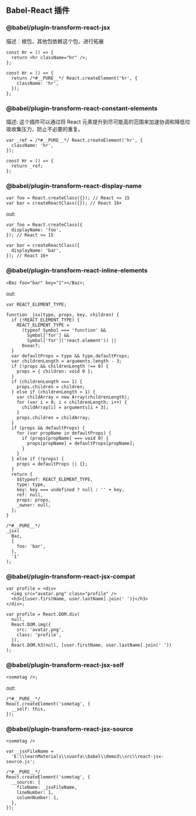 ## Babel-React 插件

### @babel/plugin-transform-react-jsx

描述：根包，其他包依赖这个包，进行拓展

```
const Hr = () => {
  return <hr className="hr" />;
};
```

```
const Hr = () => {
  return /*#__PURE__*/ React.createElement('hr', {
    className: 'hr',
  });
};

```

### @babel/plugin-transform-react-constant-elements

描述: 这个插件可以通过将 React 元素提升到尽可能高的范围来加速协调和降低垃圾收集压力，防止不必要的重复。

```
var _ref = /*#__PURE__*/ React.createElement('hr', {
  className: 'hr',
});

const Hr = () => {
  return _ref;
};

```

### @babel/plugin-transform-react-display-name

```
var foo = React.createClass({}); // React <= 15
var bar = createReactClass({}); // React 16+
```

out:

```
var foo = React.createClass({
  displayName: 'foo',
}); // React <= 15

var bar = createReactClass({
  displayName: 'bar',
}); // React 16+

```

### @babel/plugin-transform-react-inline-elements

```
<Baz foo="bar" key="1"></Baz>;
```

out:

```
var REACT_ELEMENT_TYPE;

function _jsx(type, props, key, children) {
  if (!REACT_ELEMENT_TYPE) {
    REACT_ELEMENT_TYPE =
      (typeof Symbol === 'function' &&
        Symbol['for'] &&
        Symbol['for']('react.element')) ||
      0xeac7;
  }
  var defaultProps = type && type.defaultProps;
  var childrenLength = arguments.length - 3;
  if (!props && childrenLength !== 0) {
    props = { children: void 0 };
  }
  if (childrenLength === 1) {
    props.children = children;
  } else if (childrenLength > 1) {
    var childArray = new Array(childrenLength);
    for (var i = 0; i < childrenLength; i++) {
      childArray[i] = arguments[i + 3];
    }
    props.children = childArray;
  }
  if (props && defaultProps) {
    for (var propName in defaultProps) {
      if (props[propName] === void 0) {
        props[propName] = defaultProps[propName];
      }
    }
  } else if (!props) {
    props = defaultProps || {};
  }
  return {
    $$typeof: REACT_ELEMENT_TYPE,
    type: type,
    key: key === undefined ? null : '' + key,
    ref: null,
    props: props,
    _owner: null,
  };
}

/*#__PURE__*/
_jsx(
  Baz,
  {
    foo: 'bar',
  },
  '1'
);
```

### @babel/plugin-transform-react-jsx-compat

```
var profile = <div>
  <img src="avatar.png" class="profile" />
  <h3>{[user.firstName, user.lastName].join(' ')}</h3>
</div>;
```

```
var profile = React.DOM.div(
  null,
  React.DOM.img({
    src: 'avatar.png',
    class: 'profile',
  }),
  React.DOM.h3(null, [user.firstName, user.lastName].join(' '))
);

```

### @babel/plugin-transform-react-jsx-self

```
<sometag />;
```

out:

```
/*#__PURE__*/
React.createElement('sometag', {
  __self: this,
});

```

### @babel/plugin-transform-react-jsx-source

```
<sometag />
```

```
var _jsxFileName =
  'E:\\learnMaterials\\suanfa\\babel\\demo3\\src\\react-jsx-source.js';

/*#__PURE__*/
React.createElement('sometag', {
  __source: {
    fileName: _jsxFileName,
    lineNumber: 1,
    columnNumber: 1,
  },
});

```
